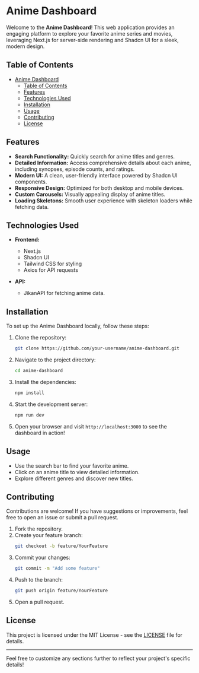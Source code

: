 # Anime Dashboard

Welcome to the **Anime Dashboard**! This web application provides an engaging platform to explore your favorite anime series and movies, leveraging Next.js for server-side rendering and Shadcn UI for a sleek, modern design.

## Table of Contents

- [Anime Dashboard](#anime-dashboard)
  - [Table of Contents](#table-of-contents)
  - [Features](#features)
  - [Technologies Used](#technologies-used)
  - [Installation](#installation)
  - [Usage](#usage)
  - [Contributing](#contributing)
  - [License](#license)

## Features

- **Search Functionality:** Quickly search for anime titles and genres.
- **Detailed Information:** Access comprehensive details about each anime, including synopses, episode counts, and ratings.
- **Modern UI:** A clean, user-friendly interface powered by Shadcn UI components.
- **Responsive Design:** Optimized for both desktop and mobile devices.
- **Custom Carousels:** Visually appealing display of anime titles.
- **Loading Skeletons:** Smooth user experience with skeleton loaders while fetching data.

## Technologies Used

- **Frontend:**

  - Next.js
  - Shadcn UI
  - Tailwind CSS for styling
  - Axios for API requests

- **API:**
  - JikanAPI for fetching anime data.

## Installation

To set up the Anime Dashboard locally, follow these steps:

1. Clone the repository:

   ```bash
   git clone https://github.com/your-username/anime-dashboard.git
   ```

2. Navigate to the project directory:

   ```bash
   cd anime-dashboard
   ```

3. Install the dependencies:

   ```bash
   npm install
   ```

4. Start the development server:

   ```bash
   npm run dev
   ```

5. Open your browser and visit `http://localhost:3000` to see the dashboard in action!

## Usage

- Use the search bar to find your favorite anime.
- Click on an anime title to view detailed information.
- Explore different genres and discover new titles.

## Contributing

Contributions are welcome! If you have suggestions or improvements, feel free to open an issue or submit a pull request.

1. Fork the repository.
2. Create your feature branch:
   ```bash
   git checkout -b feature/YourFeature
   ```
3. Commit your changes:
   ```bash
   git commit -m "Add some feature"
   ```
4. Push to the branch:
   ```bash
   git push origin feature/YourFeature
   ```
5. Open a pull request.

## License

This project is licensed under the MIT License - see the [LICENSE](LICENSE) file for details.

---

Feel free to customize any sections further to reflect your project's specific details!
